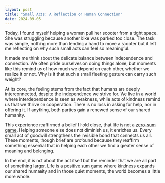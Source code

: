 ```yaml
---
layout: post
title: "Small Acts: A Reflection on Human Connection"
date: 2024-09-05
---
```


Today, I found myself helping a woman pull her scooter from a tight space. She was struggling because another bike was parked too close. The task was simple, nothing more than lending a hand to move a scooter but it left me reflecting on why such small acts can feel so meaningful.

It made me think about the delicate balance between independence and connection. We often pride ourselves on doing things alone, but moments like this remind us of how much we depend on each other, whether we realize it or not. Why is it that such a small fleeting gesture can carry such weight?

At its core, the feeling stems from the fact that humans are deeply interconnected, despite the independence we strive for. We live in a world where interdependence is seen as weakness, while acts of kindness remind us that we thrive on cooperation. There is no loss in asking for help, nor in offering it. If anything, both parties gain a renewed sense of our shared humanity.

This experience reaffirmed a belief I hold close, that life is not a [zero-sum game](https://en.wikipedia.org/wiki/Zero-sum_game).
Helping someone else does not diminish us, it enriches us. Every small act of goodwill strengthens the invisible bond that connects us all. These moments, though brief are profound because they reaffirm something essential that in helping each other we find a greater sense of meaning and belonging.

In the end, it is not about the act itself but the reminder that we are all part of something larger. Life is a [positive sum game](https://en.wikipedia.org/wiki/Win%E2%80%93win_game) where kindness expands our shared humanity and in those quiet moments, the world becomes a little more whole.
